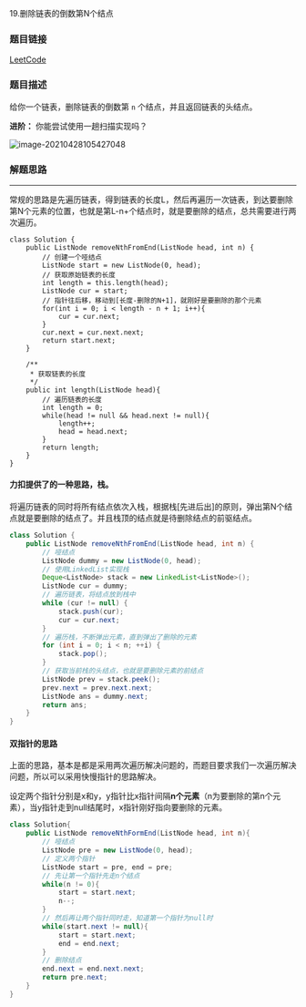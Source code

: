 19.删除链表的倒数第N个结点

### 题目链接

[LeetCode](https://leetcode-cn.com/problems/remove-nth-node-from-end-of-list/description/)

### 题目描述

给你一个链表，删除链表的倒数第 `n` 个结点，并且返回链表的头结点。

**进阶：** 你能尝试使用一趟扫描实现吗？

![image-20210428105427048](https://choyblog.oss-cn-shenzhen.aliyuncs.com/img/image-20210428105427048.png)

### 解题思路

---

常规的思路是先遍历链表，得到链表的长度L，然后再遍历一次链表，到达要删除第N个元素的位置，也就是第L-n+个结点时，就是要删除的结点，总共需要进行两次遍历。

```
class Solution {
    public ListNode removeNthFromEnd(ListNode head, int n) {
        // 创建一个哑结点
        ListNode start = new ListNode(0, head);
        // 获取原始链表的长度
        int length = this.length(head);
        ListNode cur = start;
        // 指针往后移，移动到[长度-删除的N+1]，就刚好是要删除的那个元素
        for(int i = 0; i < length - n + 1; i++){
            cur = cur.next;
        }
        cur.next = cur.next.next;
        return start.next;
    }

    /**
     * 获取链表的长度
     */
    public int length(ListNode head){
        // 遍历链表的长度
        int length = 0;
        while(head != null && head.next != null){
            length++;
            head = head.next;
        }
        return length;
    }
}
```

#### 力扣提供了的一种思路，栈。

将遍历链表的同时将所有结点依次入栈，根据栈[先进后出]的原则，弹出第N个结点就是要删除的结点了。并且栈顶的结点就是待删除结点的前驱结点。

```java
class Solution {
    public ListNode removeNthFromEnd(ListNode head, int n) {
        // 哑结点
        ListNode dummy = new ListNode(0, head);
        // 使用LinkedList实现栈
        Deque<ListNode> stack = new LinkedList<ListNode>();
        ListNode cur = dummy;
        // 遍历链表，将结点放到栈中
        while (cur != null) {
            stack.push(cur);
            cur = cur.next;
        }
        // 遍历栈，不断弹出元素，直到弹出了删除的元素
        for (int i = 0; i < n; ++i) {
            stack.pop();
        }
        // 获取当前栈的头结点，也就是要删除元素的前结点
        ListNode prev = stack.peek();
        prev.next = prev.next.next;
        ListNode ans = dummy.next;
        return ans;
    }
}

```

#### 双指针的思路

上面的思路，基本是都是采用两次遍历解决问题的，而题目要求我们一次遍历解决问题，所以可以采用快慢指针的思路解决。

设定两个指针分别是x和y，y指针比x指针间隔**n个元素**（n为要删除的第n个元素），当y指针走到null结尾时，x指针刚好指向要删除的元素。

```java
class Solution{
    public ListNode removeNthFormEnd(ListNode head, int n){
        // 哑结点
        ListNode pre = new ListNode(0, head);
        // 定义两个指针
        ListNode start = pre, end = pre;
        // 先让第一个指针先走n个结点
        while(n != 0){
            start = start.next;
            n--;
        }
        // 然后再让两个指针同时走，知道第一个指针为null时
        while(start.next != null){
            start = start.next;
            end = end.next;
        }
        // 删除结点
        end.next = end.next.next;
        return pre.next;
    }
}
```

